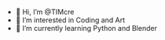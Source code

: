 - 👋 Hi, I’m @TIMcre
- 👀 I’m interested in Coding and Art
- 🌱 I’m currently learning Python and Blender

<!---
TIMcre/TIMcre is a ✨ special ✨ repository because its `README.md` (this file) appears on your GitHub profile.
You can click the Preview link to take a look at your changes.
--->
